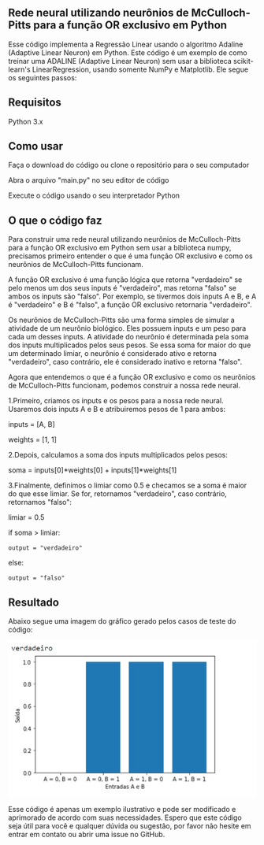 ## Rede neural utilizando neurônios de McCulloch-Pitts para a função OR exclusivo em Python 
Esse código implementa a Regressão Linear usando o algoritmo Adaline (Adaptive Linear Neuron) em Python.
Este código é um exemplo de como treinar uma ADALINE (Adaptive Linear Neuron) sem usar a biblioteca scikit-learn's LinearRegression, usando somente NumPy e Matplotlib. Ele segue os seguintes passos:

## Requisitos
Python 3.x

## Como usar

Faça o download do código ou clone o repositório para o seu computador

Abra o arquivo "main.py" no seu editor de código

Execute o código usando o seu interpretador Python

## O que o código faz

Para construir uma rede neural utilizando neurônios de McCulloch-Pitts para a função OR exclusivo em Python sem usar a biblioteca numpy, precisamos primeiro entender o que é uma função OR exclusivo e como os neurônios de McCulloch-Pitts funcionam.

A função OR exclusivo é uma função lógica que retorna "verdadeiro" se pelo menos um dos seus inputs é "verdadeiro", mas retorna "falso" se ambos os inputs são "falso". Por exemplo, se tivermos dois inputs A e B, e A é "verdadeiro" e B é "falso", a função OR exclusivo retornaria "verdadeiro".

Os neurônios de McCulloch-Pitts são uma forma simples de simular a atividade de um neurônio biológico. Eles possuem inputs e um peso para cada um desses inputs. A atividade do neurônio é determinada pela soma dos inputs multiplicados pelos seus pesos. Se essa soma for maior do que um determinado limiar, o neurônio é considerado ativo e retorna "verdadeiro", caso contrário, ele é considerado inativo e retorna "falso".

Agora que entendemos o que é a função OR exclusivo e como os neurônios de McCulloch-Pitts funcionam, podemos construir a nossa rede neural.

1.Primeiro, criamos os inputs e os pesos para a nossa rede neural. Usaremos dois inputs A e B e atribuiremos pesos de 1 para ambos:

inputs = [A, B]


weights = [1, 1]

2.Depois, calculamos a soma dos inputs multiplicados pelos pesos:

soma = inputs[0]*weights[0] + inputs[1]*weights[1]

3.Finalmente, definimos o limiar como 0.5 e checamos se a soma é maior do que esse limiar. Se for, retornamos "verdadeiro", caso contrário, retornamos "falso":

limiar = 0.5

if soma > limiar:

    output = "verdadeiro"
    
else:

    output = "falso"
    

## Resultado

Abaixo segue uma imagem do gráfico gerado pelos casos de teste do código:


![alt text](https://github.com/marcus1298/MachineLearningBasics/blob/main/02%20-%20XOR%20logic%20function%20using%20McCulloch-Pitts%20neurons/1Resultado.jpg)

Esse código é apenas um exemplo ilustrativo e pode ser modificado e aprimorado de acordo com suas necessidades. 
Espero que este código seja útil para você e qualquer dúvida ou sugestão, por favor não hesite em entrar em contato ou abrir uma issue no GitHub.
